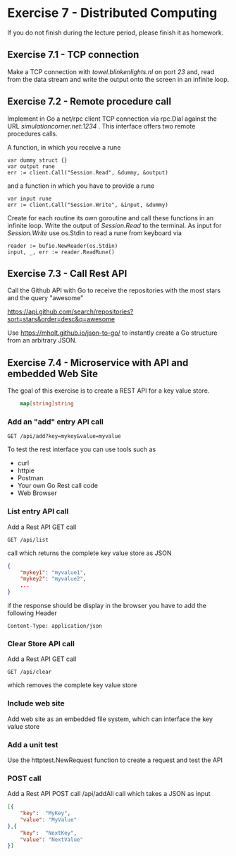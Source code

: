 # Exercise 7 - Distributed Computing

If you do not finish during the lecture period, please finish it as homework.

## Exercise 7.1 - TCP connection

Make a TCP connection with *towel.blinkenlights.nl* on port *23* and, read from the data stream and write the output onto the screen in an infinite loop.


## Exercise 7.2 - Remote procedure call

Implement in Go a net/rpc client TCP connection via rpc.Dial against the URL *simulationcorner.net:1234* . 
This interface offers two remote procedures calls.

A function, in which you receive a rune

    var dummy struct {}
    var output rune
    err := client.Call("Session.Read", &dummy, &output)

and a function in which you have to provide a rune

    var input rune
    err := client.Call("Session.Write", &input, &dummy)

Create for each routine its own goroutine and call these functions in an infinite loop. Write the output of *Session.Read* to the terminal. As input for *Session.Write* use os.Stdin to read a rune from keyboard via

    reader := bufio.NewReader(os.Stdin)
    input, _, err := reader.ReadRune()

## Exercise 7.3 - Call Rest API

Call the Github API with Go to receive the repositories with the most stars and the query "awesome"

https://api.github.com/search/repositories?sort=stars&order=desc&q=awesome

Use https://mholt.github.io/json-to-go/ to instantly create a Go structure from an arbitrary JSON.

## Exercise 7.4 - Microservice with API and embedded Web Site

The goal of this exercise is to create a REST API for a key value store.

```Go
    map[string]string
```

### Add an "add" entry API call

```
GET /api/add?key=mykey&value=myvalue
```

To test the rest interface you can use tools such as
- curl
- httpie
- Postman
- Your own Go Rest call code
- Web Browser

###  List entry API call

Add a Rest API GET call
```
GET /api/list 
```
call which returns the complete key value store as JSON

```JSON
{
    "mykey1": "myvalue1",
    "mykey2": "myvalue2",
    ...
}
```

if the response should be display in the browser you have to add the following Header
```HTTP
Content-Type: application/json
```

### Clear Store API call

Add a Rest API GET call
```
GET /api/clear
```
which removes the complete key value store

###  Include web site

Add web site as an embedded file system, which can interface the key value store

### Add a unit test

Use the httptest.NewRequest function to create a request and test the API

### POST call

Add a Rest API POST call /api/addAll call which takes a JSON as input

```Json
[{ 
    "key":  "MyKey",
    "value": "MyValue"
},{
    "key":  "NextKey",
    "value": "NextValue"
}]
```

